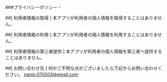###プライバシーポリシー・



##[ 利用者情報の取得 ]
本アプリが利用者の個人情報を取得することはありません。


##[ 利用者情報の利用 ]
本アプリが利用者の個人情報を利用することはありません。


##[ 利用者情報の第三者提供 ]
本アプリが利用者の個人情報を第三者へ提供することはありません。



##[ お問い合わせ先 ]
何かご不明な点がございましたら下記からお問い合わせください。
nanto.070503@gmail.com
